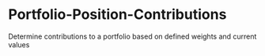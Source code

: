 # Portfolio-Position-Contributions
Determine contributions to a portfolio based on defined weights and current values
